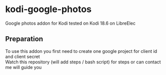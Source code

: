 # kodi-google-photos
Google photos addon for Kodi tested on Kodi 18.6 on LibreElec
## Preparation
To use this addon you first need to create one google project for client id and client secret<br>
Watch this repository (will add steps / bash script) for steps or can contact me will guide you
